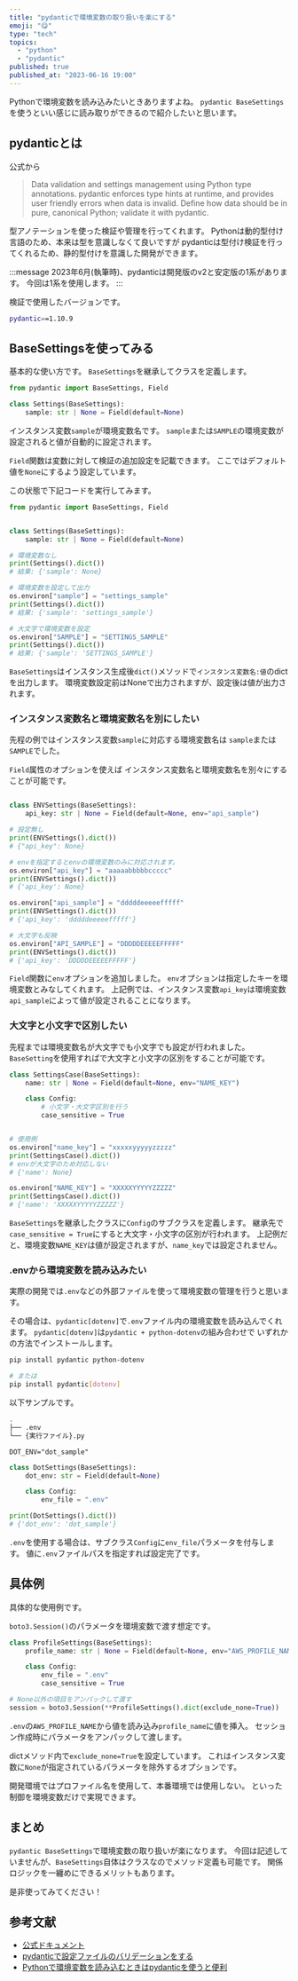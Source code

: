 ```yaml
---
title: "pydanticで環境変数の取り扱いを楽にする"
emoji: "😋"
type: "tech"
topics:
  - "python"
  - "pydantic"
published: true
published_at: "2023-06-16 19:00"
---
```


Pythonで環境変数を読み込みたいときありますよね。
`pydantic BaseSettings`を使うといい感じに読み取りができるので紹介したいと思います。

## pydanticとは

公式から
>Data validation and settings management using Python type annotations.
pydantic enforces type hints at runtime, and provides user friendly errors when data is invalid.
Define how data should be in pure, canonical Python; validate it with pydantic.

型アノテーションを使った検証や管理を行ってくれます。
Pythonは動的型付け言語のため、本来は型を意識しなくて良いですが
pydanticは型付け検証を行ってくれるため、静的型付けを意識した開発ができます。

:::message
2023年6月(執筆時)、pydanticは開発版のv2と安定版の1系があります。
今回は1系を使用します。
:::

検証で使用したバージョンです。

```bash
pydantic==1.10.9
```

## BaseSettingsを使ってみる

基本的な使い方です。
`BaseSettings`を継承してクラスを定義します。

```python
from pydantic import BaseSettings, Field

class Settings(BaseSettings):
    sample: str | None = Field(default=None)
```

インスタンス変数`sample`が環境変数名です。
`sample`または`SAMPLE`の環境変数が設定されると値が自動的に設定されます。

`Field`関数は変数に対して検証の追加設定を記載できます。
ここではデフォルト値を`None`にするよう設定しています。

この状態で下記コードを実行してみます。

```python
from pydantic import BaseSettings, Field


class Settings(BaseSettings):
    sample: str | None = Field(default=None)

# 環境変数なし
print(Settings().dict())
# 結果: {'sample': None}

# 環境変数を設定して出力
os.environ["sample"] = "settings_sample"
print(Settings().dict())
# 結果: {'sample': 'settings_sample'}

# 大文字で環境変数を設定
os.environ["SAMPLE"] = "SETTINGS_SAMPLE"
print(Settings().dict())
# 結果: {'sample': 'SETTINGS_SAMPLE'}

```

`BaseSettings`はインスタンス生成後`dict()`メソッドで`インスタンス変数名:値`のdictを出力します。
環境変数設定前はNoneで出力されますが、設定後は値が出力されます。

### インスタンス変数名と環境変数名を別にしたい

先程の例ではインスタンス変数`sample`に対応する環境変数名は
`sample`または`SAMPLE`でした。

`Field`属性のオプションを使えば
インスタンス変数名と環境変数名を別々にすることが可能です。

```python

class ENVSettings(BaseSettings):
    api_key: str | None = Field(default=None, env="api_sample")

# 設定無し
print(ENVSettings().dict())
# {"api_key": None}

# envを指定するとenvの環境変数のみに対応されます。
os.environ["api_key"] = "aaaaabbbbbccccc"
print(ENVSettings().dict())
# {'api_key': None}

os.environ["api_sample"] = "dddddeeeeefffff"
print(ENVSettings().dict())
# {'api_key': 'dddddeeeeefffff'}

# 大文字も反映
os.environ["API_SAMPLE"] = "DDDDDEEEEEFFFFF"
print(ENVSettings().dict())
# {'api_key': 'DDDDDEEEEEFFFFF'}

```

`Field`関数に`env`オプションを追加しました。
`env`オプションは指定したキーを環境変数とみなしてくれます。
上記例では、インスタンス変数`api_key`は環境変数`api_sample`によって値が設定されることになります。

### 大文字と小文字で区別したい

先程までは環境変数名が大文字でも小文字でも設定が行われました。
`BaseSetting`を使用すればで大文字と小文字の区別をすることが可能です。

```python
class SettingsCase(BaseSettings):
    name: str | None = Field(default=None, env="NAME_KEY")

    class Config:
        # 小文字・大文字区別を行う
        case_sensitive = True


# 使用例
os.environ["name_key"] = "xxxxxyyyyyzzzzz"
print(SettingsCase().dict())
# envが大文字のため対応しない
# {'name': None}

os.environ["NAME_KEY"] = "XXXXXYYYYYZZZZZ"
print(SettingsCase().dict())
# {'name': 'XXXXXYYYYYZZZZZ'}

```

`BaseSettings`を継承したクラスに`Config`のサブクラスを定義します。
継承先で`case_sensitive = True`にすると大文字・小文字の区別が行われます。
上記例だと、環境変数`NAME_KEY`は値が設定されますが、`name_key`では設定されません。

### .envから環境変数を読み込みたい

実際の開発では`.env`などの外部ファイルを使って環境変数の管理を行うと思います。

その場合は、`pydantic[dotenv]`で`.env`ファイル内の環境変数を読み込んでくれます。
`pydantic[dotenv]`は`pydantic + python-dotenv`の組み合わせで
いずれかの方法でインストールします。

```bash
pip install pydantic python-dotenv

# または
pip install pydantic[dotenv]
```

以下サンプルです。

```bash
.
├── .env
└── {実行ファイル}.py
```

```bash:.env
DOT_ENV="dot_sample"
```

```python
class DotSettings(BaseSettings):
    dot_env: str = Field(default=None)

    class Config:
        env_file = ".env"

print(DotSettings().dict())
# {'dot_env': 'dot_sample'}
```

`.env`を使用する場合は、サブクラス`Config`に`env_file`パラメータを付与します。
値に`.env`ファイルパスを指定すれば設定完了です。

## 具体例

具体的な使用例です。

`boto3.Session()`のパラメータを環境変数で渡す想定です。

```python
class ProfileSettings(BaseSettings):
    profile_name: str | None = Field(default=None, env="AWS_PROFILE_NAME")

    class Config:
        env_file = ".env"
        case_sensitive = True

# None以外の項目をアンパックして渡す
session = boto3.Session(**ProfileSettings().dict(exclude_none=True))

```

`.env`の`AWS_PROFILE_NAME`から値を読み込み`profile_name`に値を挿入。
セッション作成時にパラメータをアンパックして渡します。

dictメソッド内で`exclude_none=True`を設定しています。
これはインスタンス変数に`None`が指定されているパラメータを除外するオプションです。

開発環境ではプロファイル名を使用して、本番環境では使用しない。
といった制御を環境変数だけで実現できます。

## まとめ

`pydantic BaseSettings`で環境変数の取り扱いが楽になります。
今回は記述していませんが、`BaseSettings`自体はクラスなのでメソッド定義も可能です。
関係ロジックを一纏めにできるメリットもあります。

是非使ってみてください！

## 参考文献

- [公式ドキュメント](https://docs.pydantic.dev/latest/usage/settings/)
- [pydanticで設定ファイルのバリデーションをする](https://zenn.dev/nkoguchi_dev/articles/a77c9391b72e9b)
- [Pythonで環境変数を読み込むときはpydanticを使うと便利](https://qiita.com/ninomiyt/items/ee676d7f9b780b1d44e8)
